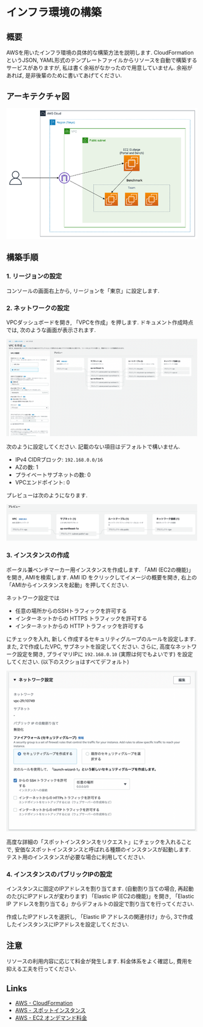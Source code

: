 # インフラ環境の構築
## 概要
AWSを用いたインフラ環境の具体的な構築方法を説明します.
CloudFormation というJSON, YAML形式のテンプレートファイルからリソースを自動で構築するサービスがありますが, 私は書く余裕がなかったので用意していません. 余裕があれば, 是非後輩のために書いてあげてください.

## アーキテクチャ図
![](./figure/infra.png)

## 構築手順
### 1. リージョンの設定
コンソールの画面右上から, リージョンを「東京」に設定します.

### 2. ネットワークの設定
VPCダッシュボードを開き, 「VPCを作成」を押します.
ドキュメント作成時点では, 次のような画面が表示されます.

![](./figure/create-vpc.png)

次のように設定してください. 記載のない項目はデフォルトで構いません.

- IPv4 CIDRブロック: `192.168.0.0/16`
- AZの数: 1
- プライベートサブネットの数: 0
- VPCエンドポイント: 0

プレビューは次のようになります.

![](./figure/create-vpc-preview.png)

### 3. インスタンスの作成
ポータル兼ベンチマーカー用インスタンスを作成します.
「AMI (EC2の機能)」を開き, AMIを検索します. AMI ID をクリックしてイメージの概要を開き, 右上の「AMIからインスタンスを起動」を押してください.

ネットワーク設定では

- 任意の場所からのSSHトラフィックを許可する
- インターネットからの HTTPS トラフィックを許可する
- インターネットからの HTTP トラフィックを許可する

にチェックを入れ, 新しく作成するセキュリティグループのルールを設定します. また, 2で作成したVPC, サブネットを設定してください.
さらに, 高度なネットワーク設定を開き, プライマリIPに `192.168.0.10` (実際は何でもよいです) を設定してください.
(以下のスクショはすべてデフォルト)

![](./figure/create-instance-network.png)

高度な詳細の「スポットインスタンスをリクエスト」にチェックを入れることで, 安価なスポットインスタンスと呼ばれる種類のインスタンスが起動します. テスト用のインスタンスが必要な場合に利用してください.

### 4. インスタンスのパブリックIPの設定
インスタンスに固定のIPアドレスを割り当てます. (自動割り当ての場合, 再起動のたびにIPアドレスが変わります)
「Elastic IP (EC2の機能)」を開き, 「Elastic IP アドレスを割り当てる」からデフォルトの設定で割り当てを行ってください.

作成したIPアドレスを選択し, 「Elastic IP アドレスの関連付け」から, 3で作成したインスタンスにIPアドレスを設定してください.

## 注意
リソースの利用内容に応じて料金が発生します. 料金体系をよく確認し, 費用を抑える工夫を行ってください.

## Links
- [AWS - CloudFormation](https://docs.aws.amazon.com/ja_jp/AWSCloudFormation/latest/UserGuide/Welcome.html)
- [AWS - スポットインスタンス](https://aws.amazon.com/jp/ec2/spot/)
- [AWS - EC2 オンデマンド料金](https://aws.amazon.com/jp/ec2/pricing/on-demand/)